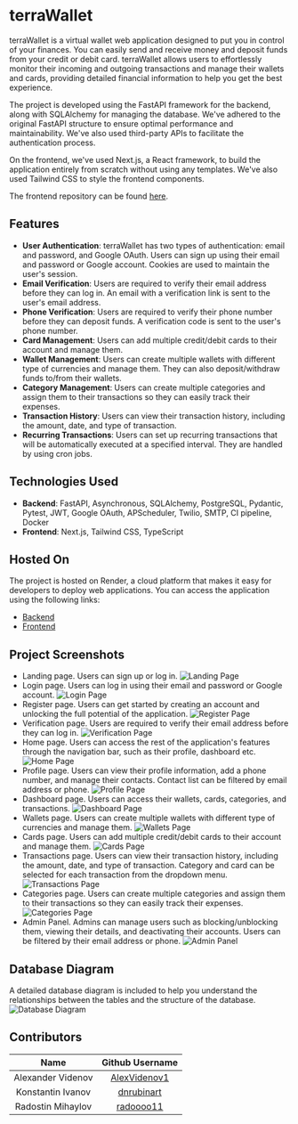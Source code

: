 # terraWallet
terraWallet is a virtual wallet web application designed to put you in control of your finances. You can easily send and receive money and deposit funds from your credit or debit card. terraWallet allows users to effortlessly monitor their incoming and outgoing transactions and manage their wallets and cards, providing detailed financial information to help you get the best experience.

The project is developed using the FastAPI framework for the backend, along with SQLAlchemy for managing the database. We've adhered to the original FastAPI structure to ensure optimal performance and maintainability. We've also used third-party APIs to facilitate the authentication process.

On the frontend, we've used Next.js, a React framework, to build the application entirely from scratch without using any templates. We've also used Tailwind CSS to style the frontend components.

The frontend repository can be found [here](https://github.com/Web-Team-Project/Virtual-Wallet-FE).

## Features

- **User Authentication**: terraWallet has two types of authentication: email and password, and Google OAuth. Users can sign up using their email and password or Google account. Cookies are used to maintain the user's session.
- **Email Verification**: Users are required to verify their email address before they can log in. An email with a verification link is sent to the user's email address.
- **Phone Verification**: Users are required to verify their phone number before they can deposit funds. A verification code is sent to the user's phone number.
- **Card Management**: Users can add multiple credit/debit cards to their account and manage them.
- **Wallet Management**: Users can create multiple wallets with different type of currencies and manage them. They can also deposit/withdraw funds to/from their wallets.
- **Category Management**: Users can create multiple categories and assign them to their transactions so they can easily track their expenses.
- **Transaction History**: Users can view their transaction history, including the amount, date, and type of transaction.
- **Recurring Transactions**: Users can set up recurring transactions that will be automatically executed at a specified interval. They are handled by using cron jobs.

## Technologies Used
- **Backend**: FastAPI, Asynchronous, SQLAlchemy, PostgreSQL, Pydantic, Pytest, JWT, Google OAuth, APScheduler, Twilio, SMTP, CI pipeline, Docker
- **Frontend**: Next.js, Tailwind CSS, TypeScript

## Hosted On
The project is hosted on Render, a cloud platform that makes it easy for developers to deploy web applications. You can access the application using the following links:
- [Backend](https://virtual-wallet-87bx.onrender.com)
- [Frontend](https://terrawallet-fe.onrender.com)

## Project Screenshots
- Landing page. Users can sign up or log in.
![Landing Page](https://i.imgur.com/pneQdIc.png)
- Login page. Users can log in using their email and password or Google account.
![Login Page](https://i.imgur.com/JG0xAqH.png)
- Register page. Users can get started by creating an account and unlocking the full potential of the application.
![Register Page](https://i.imgur.com/OzdPaXP.png)
- Verification page. Users are required to verify their email address before they can log in.
![Verification Page](https://i.imgur.com/5tI2IV7.png)
- Home page. Users can access the rest of the application's features through the navigation bar, such as their profile, dashboard etc.
![Home Page](https://i.imgur.com/SSgHyaR.png)
- Profile page. Users can view their profile information, add a phone number, and manage their contacts. Contact list can be filtered by email address or phone.
![Profile Page](https://i.imgur.com/MFIcvUk.png)
- Dashboard page. Users can access their wallets, cards, categories, and transactions.
![Dashboard Page](https://i.imgur.com/2dhAsmC.png)
- Wallets page. Users can create multiple wallets with different type of currencies and manage them.
![Wallets Page](https://i.imgur.com/AVvy7gk.png)
- Cards page. Users can add multiple credit/debit cards to their account and manage them.
![Cards Page](https://i.imgur.com/DqZ1yN2.png)
- Transactions page. Users can view their transaction history, including the amount, date, and type of transaction. Category and card can be selected for each transaction from the dropdown menu.
![Transactions Page](https://i.imgur.com/r77cPt7.png)
- Categories page. Users can create multiple categories and assign them to their transactions so they can easily track their expenses.
![Categories Page](https://i.imgur.com/Viuremo.png)
- Admin Panel. Admins can manage users such as blocking/unblocking them, viewing their details, and deactivating their accounts. Users can be filtered by their email address or phone.
![Admin Panel](https://i.imgur.com/nepkIwI.png)

## Database Diagram
A detailed database diagram is included to help you understand the relationships between the tables and the structure of the database.
![Database Diagram](https://i.imgur.com/UHVmfSg.png)

## Contributors

|       Name            |                   Github Username                 |
|:---------------------:|:-------------------------------------------------:|
| Alexander Videnov     | [AlexVidenov1](https://github.com/AlexVidenov1)   |
| Konstantin Ivanov     | [dnrubinart](https://github.com/dnrubinart)       |
| Radostin Mihaylov     | [radoooo11](https://github.com/radoooo11)         |